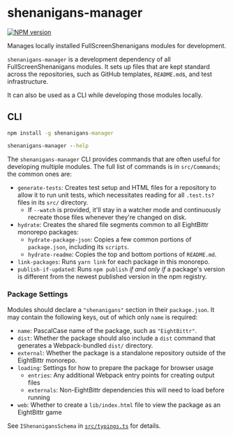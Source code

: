 # shenanigans-manager

[![NPM version](https://badge.fury.io/js/shenanigans-manager.svg)](http://badge.fury.io/js/shenanigans-manager)

Manages locally installed FullScreenShenanigans modules for development.

`shenanigans-manager` is a development dependency of all FullScreenShenanigans modules.
It sets up files that are kept standard across the repositories, such as GitHub templates, `README.md`s, and test infrastructure.

It can also be used as a CLI while developing those modules locally.

## CLI

```cmd
npm install -g shenanigans-manager

shenanigans-manager --help
```

The `shenanigans-manager` CLI provides commands that are often useful for developing multiple modules.
The full list of commands is in `src/Commands`; the common ones are:

-   `generate-tests`: Creates test setup and HTML files for a repository to allow it to run unit tests, which necessitates reading for all `.test.ts?` files in its `src/` directory.
    -   If `--watch` is provided, it'll stay in a watcher mode and continuously recreate those files whenever they're changed on disk.
-   `hydrate`: Creates the shared file segments common to all EightBittr monorepo packages:
    -   `hydrate-package-json`: Copies a few common portions of `package.json`, including its `scripts`.
    -   `hydrate-readme`: Copies the top and bottom portions of `README.md`.
-   `link-packages`: Runs `yarn link` for each package in this monorepo.
-   `publish-if-updated`: Runs `npm publish` _if and only if_ a package's version is different from the newest published version in the npm registry.

### Package Settings

Modules should declare a `"shenanigans"` section in their `package.json`.
It may contain the following keys, out of which only `name` is required:

-   `name`: PascalCase name of the package, such as `"EightBittr"`.
-   `dist`: Whether the package should also include a `dist` command that generates a Webpack-bundled `dist/` directory.
-   `external`: Whether the package is a standalone repository outside of the EightBittr monorepo.
-   `loading`: Settings for how to prepare the package for browser usage
    -   `entries`: Any additional Webpack entry points for creating output files
    -   `externals`: Non-EightBittr dependencies this will need to load before running
-   `web`: Whether to create a `lib/index.html` file to view the package as an EightBittr game

See `IShenanigansSchema` in [`src/typings.ts`](./src/typings.ts) for details.
